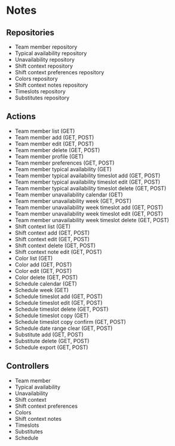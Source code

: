 # Notes

## Repositories

* Team member repository
* Typical availability repository
* Unavailability repository
* Shift context repository
* Shift context preferences repository
* Colors repository
* Shift context notes repository
* Timeslots repository
* Substitutes repository

## Actions

* Team member list (GET)
* Team member add (GET, POST)
* Team member edit (GET, POST)
* Team member delete (GET, POST)
* Team member profile (GET)
* Team member preferences (GET, POST)
* Team member typical availability (GET)
* Team member typical availability timeslot add (GET, POST)
* Team member typical availability timeslot edit (GET, POST)
* Team member typical availability timeslot delete (GET, POST)
* Team member unavailability calendar (GET)
* Team member unavailability week (GET, POST)
* Team member unavailability week timeslot add (GET, POST)
* Team member unavailability week timeslot edit (GET, POST)
* Team member unavailability week timeslot delete (GET, POST)
* Shift context list (GET)
* Shift context add (GET, POST)
* Shift context edit (GET, POST)
* Shift context delete (GET, POST)
* Shift context note edit (GET, POST)
* Color list (GET)
* Color add (GET, POST)
* Color edit (GET, POST)
* Color delete (GET, POST)
* Schedule calendar (GET)
* Schedule week (GET)
* Schedule timeslot add (GET, POST)
* Schedule timeslot edit (GET, POST)
* Schedule timeslot delete (GET, POST)
* Schedule timeslot copy (GET)
* Schedule timeslot copy confirm (GET, POST)
* Schedule date range clear (GET, POST)
* Substitute add (GET, POST)
* Substitute delete (GET, POST)
* Schedule export (GET, POST)

## Controllers

* Team member
* Typical availability
* Unavailability
* Shift context
* Shift context preferences
* Colors
* Shift context notes
* Timeslots
* Substitutes
* Schedule
  
